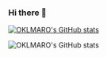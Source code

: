 ### Hi there 👋

[![OKLMARO's GitHub stats](https://github-readme-stats.vercel.app/api?username=OKLMARO&count_private=true)](https://github.com/OKLMARO/github-readme-stats)

![OKLMARO's GitHub stats](https://github-readme-stats.vercel.app/api?username=OKLMARO&hide=contribs,prs)
